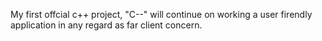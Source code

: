 My first offcial c++ project, "C--" will continue on working a user firendly application in any regard as far client concern. 
